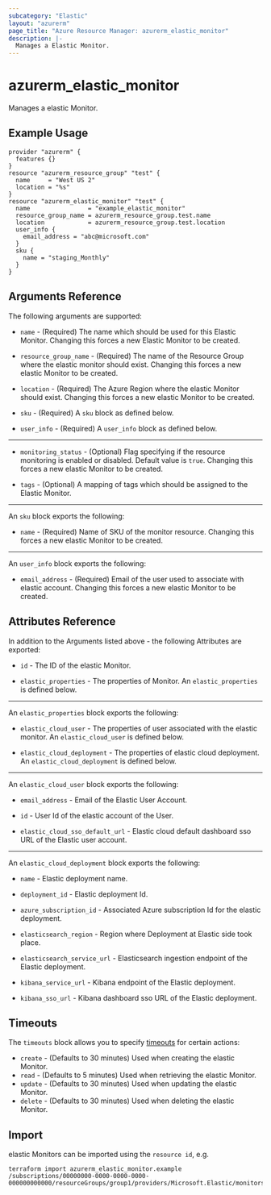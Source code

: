 ```yaml
---
subcategory: "Elastic"
layout: "azurerm"
page_title: "Azure Resource Manager: azurerm_elastic_monitor"
description: |-
  Manages a Elastic Monitor.
---
```


# azurerm_elastic_monitor

Manages a elastic Monitor.

## Example Usage

```hcl
provider "azurerm" {
  features {}
}
resource "azurerm_resource_group" "test" {
  name     = "West US 2"
  location = "%s"
}
resource "azurerm_elastic_monitor" "test" {
  name                = "example_elastic_monitor"
  resource_group_name = azurerm_resource_group.test.name
  location            = azurerm_resource_group.test.location
  user_info {
    email_address = "abc@microsoft.com"
  }
  sku {
    name = "staging_Monthly"
  }
}
```

## Arguments Reference

The following arguments are supported:

* `name` - (Required) The name which should be used for this Elastic Monitor. Changing this forces a new Elastic Monitor to be created.

* `resource_group_name` - (Required) The name of the Resource Group where the elastic monitor should exist. Changing this forces a new elastic Monitor to be created.

* `location` - (Required) The Azure Region where the elastic Monitor should exist. Changing this forces a new elastic Monitor to be created.

* `sku` - (Required) A `sku` block as defined below.

* `user_info` - (Required) A `user_info` block as defined below.

---

* `monitoring_status` - (Optional) Flag specifying if the resource monitoring is enabled or disabled. Default value is `true`. Changing this forces a new elastic Monitor to be created.

* `tags` - (Optional) A mapping of tags which should be assigned to the Elastic Monitor.

---

An `sku` block exports the following:

* `name` - (Required) Name of SKU of the monitor resource. Changing this forces a new elastic Monitor to be created.

---

An `user_info` block exports the following:

* `email_address` - (Required) Email of the user used to associate with elastic account. Changing this forces a new elastic Monitor to be created.

## Attributes Reference

In addition to the Arguments listed above - the following Attributes are exported:

* `id` - The ID of the elastic Monitor.

* `elastic_properties` - The properties of Monitor. An `elastic_properties` is defined below.

---

An `elastic_properties` block exports the following:

* `elastic_cloud_user` - The properties of user associated with the elastic monitor. An `elastic_cloud_user` is defined below.

* `elastic_cloud_deployment` - The properties of elastic cloud deployment. An `elastic_cloud_deployment` is defined below.

---

An `elastic_cloud_user` block exports the following:

* `email_address` - Email of the Elastic User Account.

* `id` - User Id of the elastic account of the User.

* `elastic_cloud_sso_default_url` - Elastic cloud default dashboard sso URL of the Elastic user account.

---

An `elastic_cloud_deployment` block exports the following:

* `name` - Elastic deployment name.

* `deployment_id` - Elastic deployment Id.

* `azure_subscription_id` - Associated Azure subscription Id for the elastic deployment.

* `elasticsearch_region` - Region where Deployment at Elastic side took place.

* `elasticsearch_service_url` - Elasticsearch ingestion endpoint of the Elastic deployment.

* `kibana_service_url` - Kibana endpoint of the Elastic deployment.

* `kibana_sso_url` - Kibana dashboard sso URL of the Elastic deployment.

## Timeouts

The `timeouts` block allows you to specify [timeouts](https://www.terraform.io/docs/configuration/resources.html#timeouts) for certain actions:

* `create` - (Defaults to 30 minutes) Used when creating the elastic Monitor.
* `read` - (Defaults to 5 minutes) Used when retrieving the elastic Monitor.
* `update` - (Defaults to 30 minutes) Used when updating the elastic Monitor.
* `delete` - (Defaults to 30 minutes) Used when deleting the elastic Monitor.

## Import

elastic Monitors can be imported using the `resource id`, e.g.

```shell
terraform import azurerm_elastic_monitor.example /subscriptions/00000000-0000-0000-0000-000000000000/resourceGroups/group1/providers/Microsoft.Elastic/monitors/monitor1
```
